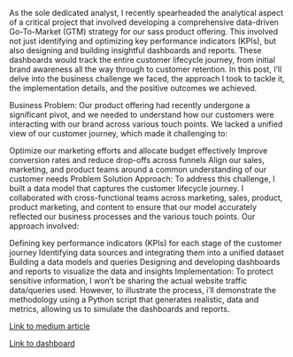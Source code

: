 As the sole dedicated analyst, I recently spearheaded the analytical aspect of a critical project that involved developing a comprehensive data-driven Go-To-Market (GTM) strategy for our sass product offering. This involved not just identifying and optimizing key performance indicators (KPIs), but also designing and building insightful dashboards and reports. These dashboards would track the entire customer lifecycle journey, from initial brand awareness all the way through to customer retention. In this post, I’ll delve into the business challenge we faced, the approach I took to tackle it, the implementation details, and the positive outcomes we achieved.

Business Problem:
Our product offering had recently undergone a significant pivot, and we needed to understand how our customers were interacting with our brand across various touch points. We lacked a unified view of our customer journey, which made it challenging to:

Optimize our marketing efforts and allocate budget effectively
Improve conversion rates and reduce drop-offs across funnels
Align our sales, marketing, and product teams around a common understanding of our customer needs
Problem Solution Approach:
To address this challenge, I built a data model that captures the customer lifecycle journey. I collaborated with cross-functional teams across marketing, sales, product, product marketing, and content to ensure that our model accurately reflected our business processes and the various touch points. Our approach involved:

Defining key performance indicators (KPIs) for each stage of the customer journey
Identifying data sources and integrating them into a unified dataset
Building a data models and queries
Designing and developing dashboards and reports to visualize the data and insights
Implementation:
To protect sensitive information, I won’t be sharing the actual website traffic data/queries used. However, to illustrate the process, i’ll demonstrate the methodology using a Python script that generates realistic, data and metrics, allowing us to simulate the dashboards and reports.

[Link to medium article](https://medium.com/@richardnnamdi12/driving-business-growth-through-data-driven-insights-a-success-story-in-end-to-end-customer-4db38507fd81)

[Link to dashboard](https://lookerstudio.google.com/reporting/b7f7aeae-c645-4a80-9b3a-03b01b95c7f6)
